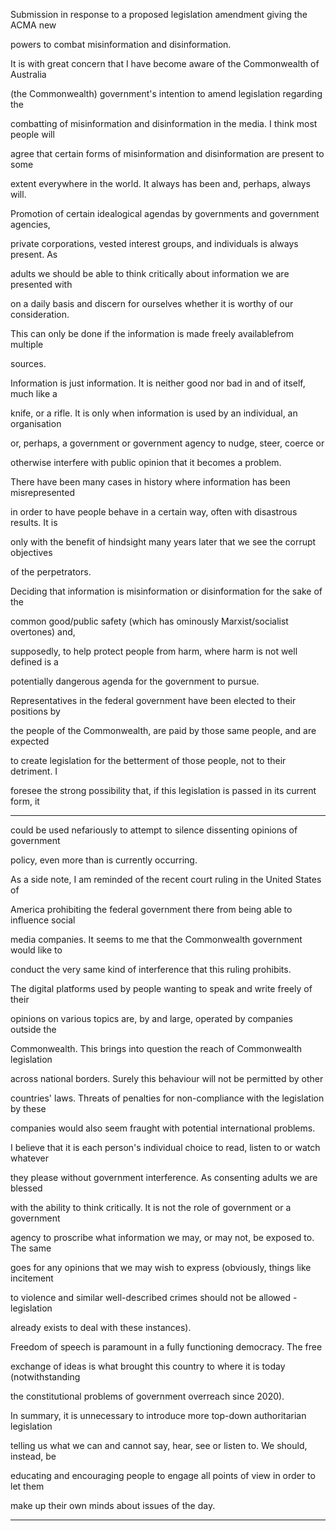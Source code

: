 Submission in response to a proposed legislation amendment giving the ACMA new


powers to combat misinformation and disinformation.


It is with great concern that I have become aware of the Commonwealth of Australia

(the Commonwealth) government's intention to amend legislation regarding the

combatting of misinformation and disinformation in the media. I think most people will

agree that certain forms of misinformation and disinformation are present to some


extent everywhere in the world. It always has been and, perhaps, always will.


Promotion of certain idealogical agendas by governments and government agencies,

private corporations, vested interest groups, and individuals is always present. As

adults we should be able to think critically about information we are presented with

on a daily basis and discern for ourselves whether it is worthy of our consideration.

This can only be done if the information is made freely availablefrom multiple


sources.


Information is just information. It is neither good nor bad in and of itself, much like a

knife, or a rifle. It is only when information is used by an individual, an organisation

or, perhaps, a government or government agency to nudge, steer, coerce or


otherwise interfere with public opinion that it becomes a problem.


There have been many cases in history where information has been misrepresented

in order to have people behave in a certain way, often with disastrous results. It is

only with the benefit of hindsight many years later that we see the corrupt objectives


of the perpetrators.


Deciding that information is misinformation or disinformation for the sake of the

common good/public safety (which has ominously Marxist/socialist overtones) and,

supposedly, to help protect people from harm, where harm is not well defined is a


potentially dangerous agenda for the government to pursue.


Representatives in the federal government have been elected to their positions by

the people of the Commonwealth, are paid by those same people, and are expected

to create legislation for the betterment of those people, not to their detriment. I

foresee the strong possibility that, if this legislation is passed in its current form, it


-----

could be used nefariously to attempt to silence dissenting opinions of government


policy, even more than is currently occurring.


As a side note, I am reminded of the recent court ruling in the United States of

America prohibiting the federal government there from being able to influence social

media companies. It seems to me that the Commonwealth government would like to


conduct the very same kind of interference that this ruling prohibits.


The digital platforms used by people wanting to speak and write freely of their

opinions on various topics are, by and large, operated by companies outside the

Commonwealth. This brings into question the reach of Commonwealth legislation

across national borders. Surely this behaviour will not be permitted by other

countries' laws. Threats of penalties for non-compliance with the legislation by these


companies would also seem fraught with potential international problems.


I believe that it is each person's individual choice to read, listen to or watch whatever

they please without government interference. As consenting adults we are blessed

with the ability to think critically. It is not the role of government or a government

agency to proscribe what information we may, or may not, be exposed to. The same

goes for any opinions that we may wish to express (obviously, things like incitement

to violence and similar well-described crimes should not be allowed - legislation


already exists to deal with these instances).


Freedom of speech is paramount in a fully functioning democracy. The free

exchange of ideas is what brought this country to where it is today (notwithstanding


the constitutional problems of government overreach since 2020).


In summary, it is unnecessary to introduce more top-down authoritarian legislation

telling us what we can and cannot say, hear, see or listen to. We should, instead, be

educating and encouraging people to engage all points of view in order to let them


make up their own minds about issues of the day.


-----

